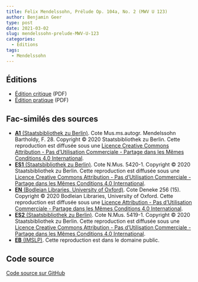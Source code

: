 ```yaml
---
title: Felix Mendelssohn, Prélude Op. 104a, No. 2 (MWV U 123)
author: Benjamin Geer
type: post
date: 2021-03-02
slug: mendelssohn-prelude-MWV-U-123
categories:
  - Éditions
tags:
  - Mendelssohn
---
```


## Éditions

- [Édition critique](/editions/Mendelssohn_MWV_U_123_Critical_Edition.pdf) (PDF)
- [Édition pratique](/editions/Mendelssohn_MWV_U_123_Performance_Edition.pdf) (PDF)

## Fac-similés des sources

- [**A1** (Staatsbibliothek zu
  Berlin)](/facsimiles/Mendelssohn-MWV-U-123-A1-SBB.pdf). Cote
  Mus.ms.autogr. Mendelssohn Bartholdy, F. 28. Copyright © 2020
  Staatsbibliothek zu Berlin. Cette reproduction est diffusée sous une
  [Licence Creative Commons Attribution - Pas d’Utilisation
  Commerciale - Partage dans les Mêmes Conditions 4.0
  International](http://creativecommons.org/licenses/by-nc-sa/4.0/deed.fr).
- [**ES1** (Staatsbibliothek zu
  Berlin)](/facsimiles/Mendelssohn-MWV-U-123-S1-SBB.pdf). Cote
  N.Mus. 5420-1. Copyright © 2020 Staatsbibliothek zu Berlin. Cette
  reproduction est diffusée sous une [Licence Creative Commons
  Attribution - Pas d’Utilisation Commerciale - Partage dans les Mêmes
  Conditions 4.0
  International](http://creativecommons.org/licenses/by-nc-sa/4.0/deed.fr).
- [**EN** (Bodleian Libraries, University of
  Oxford)](/facsimiles/Mendelssohn-MWV-U-123-N-Oxford.pdf). Cote
  Deneke 256 (15). Copyright © 2020 Bodleian Libraries, University of
  Oxford. Cette reproduction est diffusée sous une [Licence
  Attribution - Pas d’Utilisation Commerciale - Partage dans les Mêmes
  Conditions 4.0
  International](http://creativecommons.org/licenses/by-nc-sa/4.0/deed.fr).
- [**ES2** (Staatsbibliothek zu
  Berlin)](/facsimiles/Mendelssohn-MWV-U-123-S2-SBB.pdf). Cote
  N.Mus. 5419-1. Copyright © 2020 Staatsbibliothek zu Berlin.  Cette
  reproduction est diffusée sous une [Licence Creative Commons
  Attribution - Pas d’Utilisation Commerciale - Partage dans les Mêmes
  Conditions 4.0
  International](http://creativecommons.org/licenses/by-nc-sa/4.0/deed.fr).
- [**EB**
  (IMSLP)](/facsimiles/Mendelssohn-MWV-U-123-Breitkopf-IMSLP.pdf). Cette
  reproduction est dans le domaine public.

## Code source

[Code source sur GitHub](https://github.com/benjamingeer/Tondauer/tree/master/editions/Mendelssohn_MWV_U_123/print)
